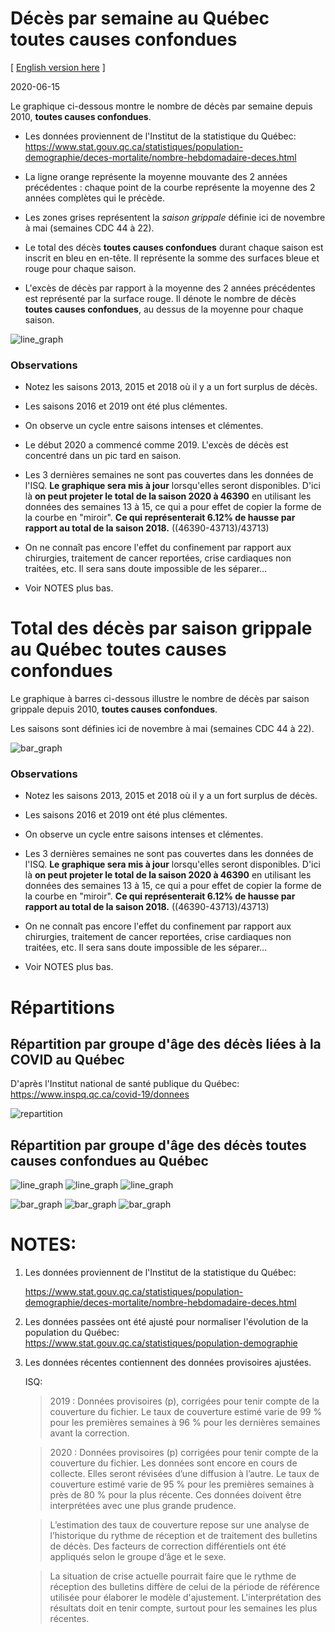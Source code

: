 # Décès par semaine au Québec **toutes causes confondues**
[ [English version here](README_english.md) ]

2020-06-15

Le graphique ci-dessous montre le nombre de décès par semaine depuis 2010,
**toutes causes confondues**.

- Les données proviennent de l'Institut de la statistique du Québec:
   https://www.stat.gouv.qc.ca/statistiques/population-demographie/deces-mortalite/nombre-hebdomadaire-deces.html

- La ligne orange représente la moyenne mouvante des 2 années précédentes :
  chaque point de la courbe représente la moyenne des 2 années complètes qui le
  précède.

- Les zones grises représentent la *saison grippale* définie ici de novembre à
  mai (semaines CDC 44 à 22).

- Le total des décès **toutes causes confondues** durant chaque saison est inscrit en bleu
  en en-tête. Il représente la somme des surfaces bleue et rouge pour
  chaque saison.

- L'excès de décès par rapport à la moyenne des 2 années précédentes est
  représenté par la surface rouge. Il dénote le nombre de décès **toutes causes
  confondues**, au dessus de la moyenne pour chaque saison.


![line_graph](line_graph.png)


### Observations

- Notez les saisons 2013, 2015 et 2018 où il y a un fort surplus de décès.

- Les saisons 2016 et 2019 ont été plus clémentes.

- On observe un cycle entre saisons intenses et clémentes.

- Le début 2020 a commencé comme 2019. L'excès de décès est concentré dans un
  pic tard en saison. 

- Les 3 dernières semaines ne sont pas couvertes dans les données de l'ISQ. **Le
  graphique sera mis à jour** lorsqu'elles seront disponibles. D'ici là **on
  peut projeter le total de la saison 2020 à 46390** en utilisant les données
  des semaines 13 à 15, ce qui a pour effet de copier la forme de la courbe en
  "miroir". **Ce qui représenterait 6.12% de hausse par rapport au total de la saison 2018.**
  ((46390-43713)/43713)

- On ne connaît pas encore l'effet du confinement par rapport aux chirurgies,
  traitement de cancer reportées, crise cardiaques non traitées, etc. Il sera
  sans doute impossible de les séparer...
  
- Voir NOTES plus bas.



# Total des décès par saison grippale au Québec **toutes causes confondues**

Le graphique à barres ci-dessous illustre le nombre de décès par saison grippale depuis 2010, **toutes causes confondues**.

Les saisons sont définies ici de novembre à mai (semaines CDC 44 à 22).


![bar_graph](bar_graph.png)


### Observations

- Notez les saisons 2013, 2015 et 2018 où il y a un fort surplus de décès.

- Les saisons 2016 et 2019 ont été plus clémentes.

- On observe un cycle entre saisons intenses et clémentes.

- Les 3 dernières semaines ne sont pas couvertes dans les données de l'ISQ. **Le
  graphique sera mis à jour** lorsqu'elles seront disponibles. D'ici là **on
  peut projeter le total de la saison 2020 à 46390** en utilisant les données
  des semaines 13 à 15, ce qui a pour effet de copier la forme de la courbe en
  "miroir". **Ce qui représenterait 6.12% de hausse par rapport au total de la saison 2018.** 
  ((46390-43713)/43713)
  
- On ne connaît pas encore l'effet du confinement par rapport aux chirurgies,
  traitement de cancer reportées, crise cardiaques non traitées, etc. Il sera
  sans doute impossible de les séparer...
  
- Voir NOTES plus bas.


# Répartitions


## Répartition par groupe d'âge des décès **liées à la COVID** au Québec

D'après l'Institut national de santé publique du Québec: https://www.inspq.qc.ca/covid-19/donnees

![repartition](repartition_groupe_age.png)


## Répartition par groupe d'âge des décès **toutes causes confondues** au Québec

![line_graph](line_graph_70_ans_et_plus.png)
![line_graph](line_graph_50-69_ans.png)
![line_graph](line_graph_0-49_ans.png)

![bar_graph](bar_graph_70_ans_et_plus.png)
![bar_graph](bar_graph_50-69_ans.png)
![bar_graph](bar_graph_0-49_ans.png)






# NOTES:
1) Les données proviennent de l'Institut de la statistique du Québec:
   
   https://www.stat.gouv.qc.ca/statistiques/population-demographie/deces-mortalite/nombre-hebdomadaire-deces.html

2) Les données passées ont été ajusté pour normaliser l'évolution de la population du Québec:
   https://www.stat.gouv.qc.ca/statistiques/population-demographie

3) Les données récentes contiennent des données provisoires ajustées. 
   
   ISQ:

   > 2019 : Données provisoires (p), corrigées pour tenir compte de la
   > couverture du fichier. Le taux de couverture estimé varie de 99 % pour les
   > premières semaines à 96 % pour les dernières semaines avant la correction.

   > 2020 : Données provisoires (p) corrigées pour tenir compte de la couverture
   > du fichier. Les données sont encore en cours de collecte. Elles seront
   > révisées d’une diffusion à l’autre. Le taux de couverture estimé varie de
   > 95 % pour les premières semaines à près de 80 % pour la plus récente. Ces
   > données doivent être interprétées avec une plus grande prudence.

   > L’estimation des taux de couverture repose sur une analyse de l’historique
   > du rythme de réception et de traitement des bulletins de décès. Des
   > facteurs de correction différentiels ont été appliqués selon le groupe
   > d’âge et le sexe.

   > La situation de crise actuelle pourrait faire que le rythme de réception
   > des bulletins diffère de celui de la période de référence utilisée pour
   > élaborer le modèle d'ajustement. L'interprétation des résultats doit en
   > tenir compte, surtout pour les semaines les plus récentes.






